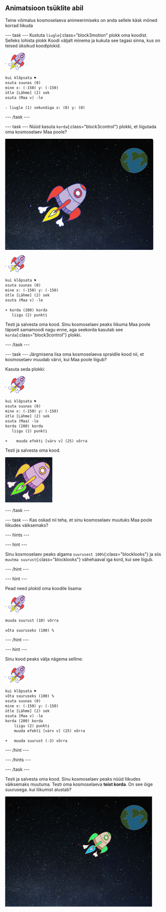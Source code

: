 ## Animatsioon tsüklite abil

Teine võimalus kosmoselaeva animeerimiseks on anda sellele käsk mõned korrad liikuda

\--- task \--- Kustuta `liugle`{:class="block3motion" plokk oma koodist. Selleks lohista plokk Koodi väljalt minema ja kukuta see tagasi sinna, kus on teised üksikud koodiplokid.

![Kosmoselaeva sprait](images/sprite-spaceship.png)

```blocks3
kui klõpsata ⚑
osuta suunas (0)
mine x: (-150) y: (-150)
ütle [Lähme] (2) sek
osuta (Maa v) -le

- liugle (1) sekundiga x: (0) y: (0)
```

\--- /task \---

\--- task \--- Nüüd kasuta `korda`{:class="block3control"} plokki, et liigutada oma kosmoselaev Maa poole?

![Kosmoselaeva animatsiooni katsetamine](images/space-animate-stage.png)

![Kosmoselaeva sprait](images/sprite-spaceship.png)

```blocks3
kui klõpsata ⚑
osuta suunas (0)
mine x: (-150) y: (-150)
ütle [Lähme] (2) sek
osuta (Maa v) -le

+ korda (200) korda
   liigu (2) punkti
```

Testi ja salvesta oma kood. Sinu kosmoselaev peaks liikuma Maa poole täpselt samamoodi nagu enne, aga seekorda kasutab see `korda`{:class="block3control"} plokki.

\--- /task \---

\--- task \--- Järgmisena lisa oma kosmoselaeva spraidile kood nii, et kosmoselaev muudab värvi, kui Maa poole liigub?

Kasuta seda plokki:

![Kosmoselaeva sprait](images/sprite-spaceship.png)

```blocks3
kui klõpsata ⚑
osuta suunas (0)
mine x: (-150) y: (-150)
ütle [Lähme] (2) sek
osuta (Maa) -le
korda (200) korda
   liigu (2) punkti

+    muuda efekti [värv v] (25) võrra
```

Testi ja salvesta oma kood.

![Värvimuutva kosmoselaeva testimine](images/space-colour-test.png)

\--- /task \---

\--- task \--- Kas oskad nii teha, et sinu kosmoselaev muutuks Maa poole liikudes väiksemaks?

\--- hints \---

\--- hint \---

Sinu kosmoselaev peaks algama `suurusest 100%`{:class="blocklooks"} ja siis `muutma suurust`{:class="blocklooks"} vähehaaval iga kord, kui see liigub.

\--- /hint \---

\--- hint \---

Pead need plokid oma koodile lisama:

![Kosmoselaeva sprait](images/sprite-spaceship.png)

```blocks3
muuda suurust (10) võrra

võta suuruseks (100) %
```

\--- /hint \---

\--- hint \---

Sinu kood peaks välja nägema selline:

![Kosmoselaeva sprait](images/sprite-spaceship.png)

```blocks3
kui klõpsata ⚑
võta suuruseks (100) %
osuta suunas (0)
mine x: (-150) y: (-150)
ütle [Lähme] (2) sek
osuta (Maa v) -le
korda (200) korda
    liigu (2) punkti
    muuda efekti [värv v] (25) võrra

+   muuda suurust (-3) võrra
```

\--- /hint \---

\--- /hints \---

\--- /task \---

Testi ja salvesta oma kood. Sinu kosmoselaev peaks nüüd liikudes väiksemaks muutuma. Testi oma kosmoselaeva **teist korda**. On see õige suurusega. kui liikumist alustab?

![Kahaneva kosmoselaeva testimine](images/space-size-test.png)